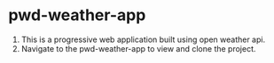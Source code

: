 # pwd-weather-app
1. This is a progressive web application built using open weather api.
2. Navigate to the pwd-weather-app to view and clone the project.

